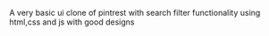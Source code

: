 A very basic ui clone of pintrest with search filter functionality using html,css and js with good designs

